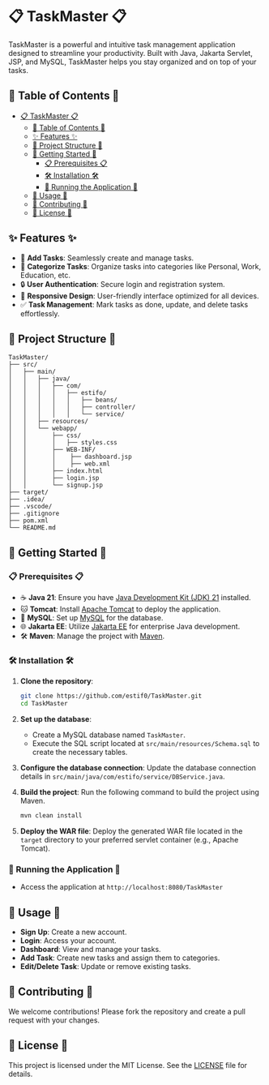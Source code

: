 # 📋 TaskMaster 📋

TaskMaster is a powerful and intuitive task management application designed to streamline your productivity. Built with Java, Jakarta Servlet, JSP, and MySQL, TaskMaster helps you stay organized and on top of your tasks.

## 📑 Table of Contents 📑

- [📋 TaskMaster 📋](#-taskmaster-)
  - [📑 Table of Contents 📑](#-table-of-contents-)
  - [✨ Features ✨](#-features-)
  - [📂 Project Structure 📂](#-project-structure-)
  - [🚀 Getting Started 🚀](#-getting-started-)
    - [📋 Prerequisites 📋](#-prerequisites-)
    - [🛠️ Installation 🛠️](#️-installation-️)
    - [🏃 Running the Application 🏃](#-running-the-application-)
  - [📖 Usage 📖](#-usage-)
  - [🤝 Contributing 🤝](#-contributing-)
  - [📜 License 📜](#-license-)

## ✨ Features ✨

- 📝 **Add Tasks**: Seamlessly create and manage tasks.
- 📂 **Categorize Tasks**: Organize tasks into categories like Personal, Work, Education, etc.
- 🔒 **User Authentication**: Secure login and registration system.
- 📱 **Responsive Design**: User-friendly interface optimized for all devices.
- ✅ **Task Management**: Mark tasks as done, update, and delete tasks effortlessly.

## 📂 Project Structure 📂

```
TaskMaster/
├── src/
│   ├── main/
│   │   ├── java/
│   │   │   ├── com/
│   │   │   │   ├── estifo/
│   │   │   │   │   ├── beans/
│   │   │   │   │   ├── controller/
│   │   │   │   │   └── service/
│   │   ├── resources/
│   │   └── webapp/
│   │       ├── css/
│   │       │   ├── styles.css
│   │       ├── WEB-INF/
│   │       │    ├── dashboard.jsp
│   │       │    ├── web.xml
│   │       ├── index.html
│   │       ├── login.jsp
│   │       └── signup.jsp
├── target/
├── .idea/
├── .vscode/
├── .gitignore
├── pom.xml
└── README.md
```

## 🚀 Getting Started 🚀

### 📋 Prerequisites 📋

- ☕ **Java 21**: Ensure you have [Java Development Kit (JDK) 21](https://www.oracle.com/java/technologies/javase/jdk21-archive-downloads.html) installed.
- 🐱 **Tomcat**: Install [Apache Tomcat](https://tomcat.apache.org/) to deploy the application.
- 🐬 **MySQL**: Set up [MySQL](https://www.mysql.com/) for the database.
- 🌐 **Jakarta EE**: Utilize [Jakarta EE](https://jakarta.ee/) for enterprise Java development.
- 🛠️ **Maven**: Manage the project with [Maven](https://maven.apache.org/).

### 🛠️ Installation 🛠️

1.  **Clone the repository**:

    ```sh
    git clone https://github.com/estif0/TaskMaster.git
    cd TaskMaster
    ```

2.  **Set up the database**:

    - Create a MySQL database named `TaskMaster`.
    - Execute the SQL script located at `src/main/resources/Schema.sql` to create the necessary tables.

3.  **Configure the database connection**: Update the database connection details in `src/main/java/com/estifo/service/DBService.java`.

4.  **Build the project**: Run the following command to build the project using Maven.

    ```sh
    mvn clean install
    ```

5.  **Deploy the WAR file**: Deploy the generated WAR file located in the `target` directory to your preferred servlet container (e.g., Apache Tomcat).

### 🏃 Running the Application 🏃

- Access the application at `http://localhost:8080/TaskMaster`

## 📖 Usage 📖

- **Sign Up**: Create a new account.
- **Login**: Access your account.
- **Dashboard**: View and manage your tasks.
- **Add Task**: Create new tasks and assign them to categories.
- **Edit/Delete Task**: Update or remove existing tasks.

## 🤝 Contributing 🤝

We welcome contributions! Please fork the repository and create a pull request with your changes.

## 📜 License 📜

This project is licensed under the MIT License. See the [LICENSE](LICENSE) file for details.
